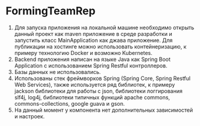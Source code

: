 # FormingTeamRep
1. Для запуска приложения на локальной машине необходимо открыть данный проект как maven приложение в среде разработки 
и запустить класс MainApplication как джава приложение. Для публикации на хостинге можно использовать контейнеризацию, 
к примеру технологию Docker и возможно Kubernetes.
2. Backend приложения написан на языке Java как Spring Boot Application с использованием Spring Restful контроллеров.
3. Базы данных не использовались.
4. Использованы стек фреймворков Spring (Spring Core, Spring Restful Web Services), также используется ряд библиотек, 
к примеру jackson библиотеки для работы с json, библиотеки логгирования slf4j, log4j, библиотеки типичных функций 
apache commons, commons-collections, google guava и gson. 
5. На данный момент у компонента нет дополнительных зависимостей и настроек.
